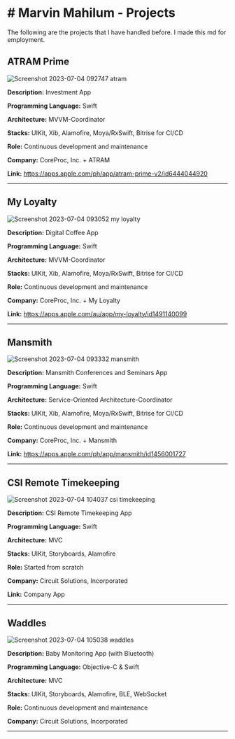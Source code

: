 # # Marvin Mahilum - Projects

The following are the projects that I have handled before. I made this md for employment.

## ATRAM Prime

![Screenshot 2023-07-04 092747 atram](https://github.com/marvinmahilum/marvin-projects/assets/74521191/edc90a0a-191b-4f00-9b7a-d3515f6a9412)

**Description:** Investment App

**Programming Language:** Swift

**Architecture:** MVVM-Coordinator

**Stacks:** UIKit, Xib, Alamofire, Moya/RxSwift, Bitrise for CI/CD

**Role:** Continuous development and maintenance

**Company:** CoreProc, Inc. + ATRAM

**Link:** https://apps.apple.com/ph/app/atram-prime-v2/id6444044920

---

## My Loyalty

![Screenshot 2023-07-04 093052 my loyalty](https://github.com/marvinmahilum/marvin-projects/assets/74521191/af310112-536f-4da4-9241-ae50016923da)

**Description:** Digital Coffee App

**Programming Language:** Swift

**Architecture:** MVVM-Coordinator

**Stacks:** UIKit, Xib, Alamofire, Moya/RxSwift, Bitrise for CI/CD

**Role:** Continuous development and maintenance

**Company:** CoreProc, Inc. + My Loyalty

**Link:** https://apps.apple.com/au/app/my-loyalty/id1491140099

---

## Mansmith

![Screenshot 2023-07-04 093332 mansmith](https://github.com/marvinmahilum/marvin-projects/assets/74521191/80d0fd25-a96d-4a38-b020-5f09f27f1fe1)

**Description:** Mansmith Conferences and Seminars App

**Programming Language:** Swift

**Architecture:** Service-Oriented Architecture-Coordinator

**Stacks:** UIKit, Xib, Alamofire, Moya/RxSwift, Bitrise for CI/CD

**Role:** Continuous development and maintenance

**Company:** CoreProc, Inc. + Mansmith

**Link:** https://apps.apple.com/ph/app/mansmith/id1456001727

---

## CSI Remote Timekeeping

![Screenshot 2023-07-04 104037 csi timekeeping](https://github.com/marvinmahilum/marvin-projects/assets/74521191/ed916d53-142f-4534-abd4-67efac753e04)

**Description:** CSI Remote Timekeeping App

**Programming Language:** Swift

**Architecture:** MVC

**Stacks:** UIKit, Storyboards, Alamofire

**Role:** Started from scratch

**Company:** Circuit Solutions, Incorporated

**Link:** Company App

---

## Waddles

![Screenshot 2023-07-04 105038 waddles](https://github.com/marvinmahilum/marvin-projects/assets/74521191/18e7eb55-02e9-4172-8933-d420e8a97ab3)

**Description:** Baby Monitoring App (with Bluetooth)

**Programming Language:** Objective-C & Swift

**Architecture:** MVC

**Stacks:** UIKit, Storyboards, Alamofire, BLE, WebSocket

**Role:** Continuous development and maintenance

**Company:** Circuit Solutions, Incorporated

---
